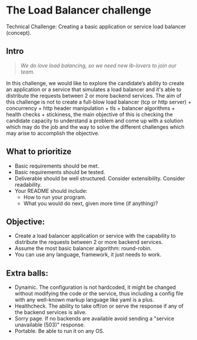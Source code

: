 # The Load Balancer challenge
Technical Challenge: Creating a basic application or service load balancer (concept). 

## Intro

> *We do love load balancing, so we need new lb-lovers to join our team.*  

In this challenge, we would like to explore the candidate’s ability to create an application or a service that simulates a load balancer and it's able to distribute the requests between 2 or more backend services. The aim of this challenge is not to create a full-blow load balancer (tcp or http server) + concurrency + http header manipulation + tls + balancer algorithms + health checks + stickiness, the main objective of this is checking the candidate capacity to understand a problem and come up with a solution which may do the job and the way to solve the different challenges which may arise to accomplish the objective.

## What to prioritize

* Basic requirements should be met.
* Basic requirements should be tested.
* Deliverable should be well structured. Consider extensibility. Consider readability.
* Your README should include:
  * How to run your program.
  * What you would do next, given more time (if anything)?

## Objective:
* Create a load balancer application or service with the capability to distribute the requests between 2 or more backend services.  
* Assume the most basic balancer algorithm: round-robin.  
* You can use any language, framework, it just needs to work.

## Extra balls:  
* Dynamic. The configuration is not hardcoded, it might be changed without modifying the code or the service, thus including a config file with any well-known markup language like yaml is a plus.  
* Healthcheck. The ability to take off/on or serve the response if any of the backend services is alive.
* Sorry page. If no backends are available avoid sending a "service unavailable (503)" response.
* Portable. Be able to run it on any OS.

